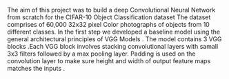 The aim of this project was to build a deep Convolutional Neural Network from scratch for the CIFAR-10 Object Classification dataset
The dataset comprises of 60,000 32x32 pixel Color photographs of objects from 10 different classes.
In the first step we developed a baseline model using the general architectural principles of VGG Models .
The model contains 3 VGG blocks .Each VGG block involves stacking convolutional layers with samall 3x3 filters followed by a max pooling layer. Padding is used on the convolution layer 
to make sure height and width of output feature maps matches the inputs .
